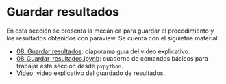 # Guardar resultados

En esta sección se presenta la mecánica para guardar el procedimiento y los resultados obtenidos con paraview. Se cuenta con el siguietne material:

- [08. Guardar resultados](08_Guardar_resultados.pdf): diaporama guía del video explicativo.
- [08_Guardar_resultados.ipynb](08_Guardar_resultados.ipynb): cuaderno de comandos básicos para trabajar esta sección desde ```pvpython```.
- [Video](): video explicativo del guardado de resultados.


